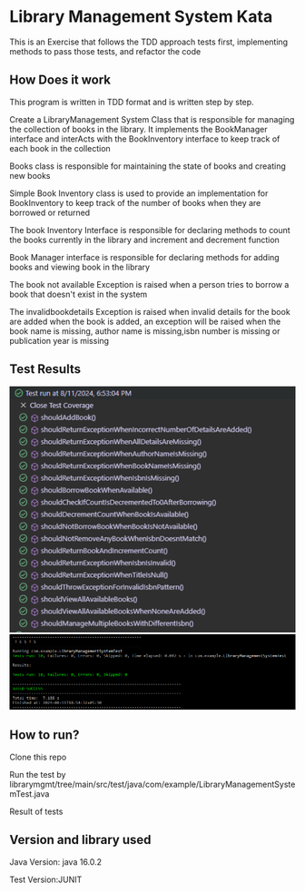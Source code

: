 # Library Management System Kata
<p>This is an Exercise that follows the TDD approach tests first, implementing methods to pass those tests, and refactor the code</p>

## How Does it work
This program is written in TDD format and is written step by step.
<p>Create a LibraryManagement System Class that is responsible for managing the collection of books in the
library. It implements the BookManager interface and interActs with the BookInventory interface to keep track of each book in the collection</p>
<p>Books class is responsible for maintaining the state of books and creating new books</p>
<p>Simple Book Inventory class is used to provide an implementation for BookInventory to keep track of the number of books when they are borrowed or returned</p>
<p>The book Inventory Interface is responsible for declaring methods to count the books currently in the library 
and increment and decrement function</p>
<p>Book Manager interface is responsible for declaring methods for adding books and viewing book in the library</p>
<p>The book not available Exception is raised when a person tries to borrow a book that doesn't exist in the system</p>
<p>The invalidbookdetails Exception is raised when invalid details for the book are added when the book is added, an exception will be raised when the book name is missing, author name is missing,isbn number is missing or publication year is missing</p>

## Test Results
![Test Result 1](testResults/testresults.PNG)
![Test Result 2](testResults/testsummary.PNG)

## How to run?
Clone this repo
<p>Run the test by librarymgmt/tree/main/src/test/java/com/example/LibraryManagementSystemTest.java</p>
Result of tests



## Version and library used
<p>Java Version: java 16.0.2</p>
<p>Test Version:JUNIT</p>
